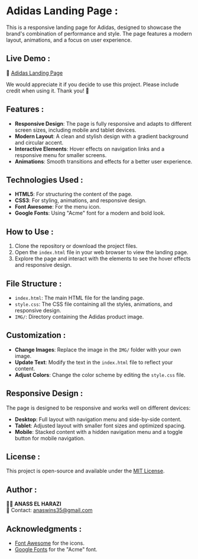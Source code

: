 # Adidas Landing Page :

This is a responsive landing page for Adidas, designed to showcase the brand's combination of performance and style. The page features a modern layout, animations, and a focus on user experience.

## Live Demo :

🔗 [Adidas Landing Page](https://adidas-landing-page.netlify.app/)

We would appreciate it if you decide to use this project. Please include credit when using it. Thank you! 🙏  

## Features :

- **Responsive Design**: The page is fully responsive and adapts to different screen sizes, including mobile and tablet devices.
- **Modern Layout**: A clean and stylish design with a gradient background and circular accent.
- **Interactive Elements**: Hover effects on navigation links and a responsive menu for smaller screens.
- **Animations**: Smooth transitions and effects for a better user experience.

## Technologies Used :

- **HTML5**: For structuring the content of the page.
- **CSS3**: For styling, animations, and responsive design.
- **Font Awesome**: For the menu icon.
- **Google Fonts**: Using "Acme" font for a modern and bold look.

## How to Use :

1. Clone the repository or download the project files.
2. Open the `index.html` file in your web browser to view the landing page.
3. Explore the page and interact with the elements to see the hover effects and responsive design.

## File Structure :

- `index.html`: The main HTML file for the landing page.
- `style.css`: The CSS file containing all the styles, animations, and responsive design.
- `IMG/`: Directory containing the Adidas product image.

## Customization :

- **Change Images**: Replace the image in the `IMG/` folder with your own image.
- **Update Text**: Modify the text in the `index.html` file to reflect your content.
- **Adjust Colors**: Change the color scheme by editing the `style.css` file.
  
## Responsive Design :

The page is designed to be responsive and works well on different devices:

- **Desktop**: Full layout with navigation menu and side-by-side content.
- **Tablet**: Adjusted layout with smaller font sizes and optimized spacing.
- **Mobile**: Stacked content with a hidden navigation menu and a toggle button for mobile navigation.

## License :

This project is open-source and available under the [MIT License](LICENSE).

## Author : 

🧑‍💻 **ANASS EL HARAZI**  
📧 Contact: [anaswins35@gmail.com](mailto:anaswins35@gmail.com)

## Acknowledgments :

- [Font Awesome](https://fontawesome.com/) for the icons.
- [Google Fonts](https://fonts.google.com/) for the "Acme" font.
